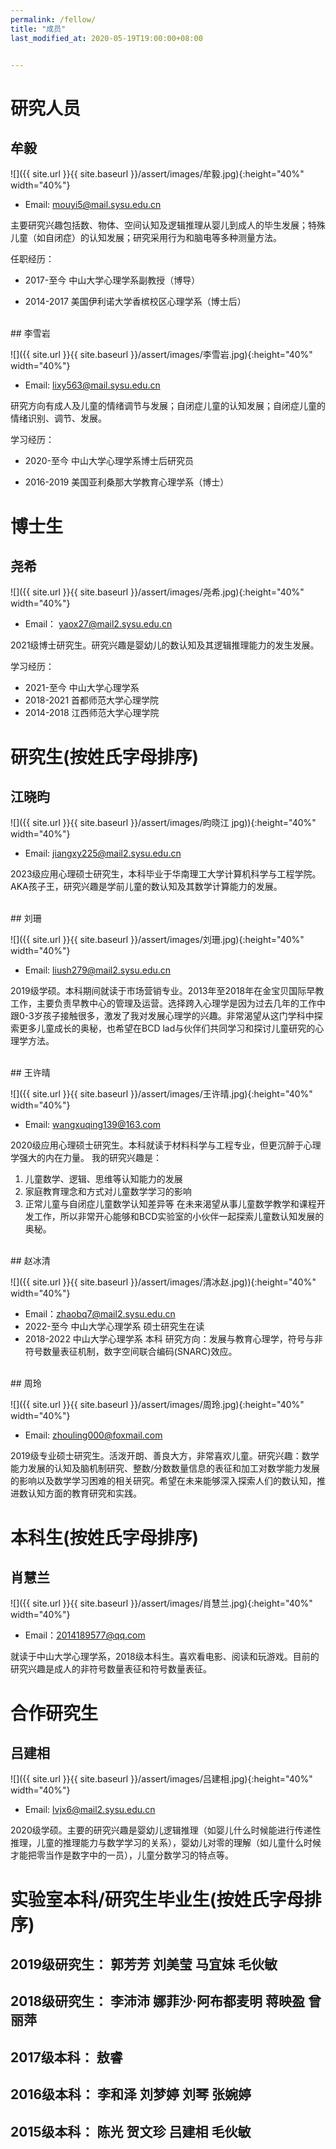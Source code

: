```yaml
---
permalink: /fellow/
title: "成员"
last_modified_at: 2020-05-19T19:00:00+08:00


---
```


# 研究人员

## 牟毅

![]({{ site.url }}{{ site.baseurl }}/assert/images/牟毅.jpg){:height="40%" width="40%"}

- Email: mouyi5@mail.sysu.edu.cn

主要研究兴趣包括数、物体、空间认知及逻辑推理从婴儿到成人的毕生发展；特殊儿童（如自闭症）的认知发展；研究采用行为和脑电等多种测量方法。

任职经历：

- 2017-至今  中山大学心理学系副教授（博导）

- 2014-2017 美国伊利诺大学香槟校区心理学系（博士后）

<br>
## 李雪岩

![]({{ site.url }}{{ site.baseurl }}/assert/images/李雪岩.jpg){:height="40%" width="40%"}

- Email: lixy563@mail.sysu.edu.cn

研究方向有成人及儿童的情绪调节与发展；自闭症儿童的认知发展；自闭症儿童的情绪识别、调节、发展。

学习经历：

- 2020-至今  中山大学心理学系博士后研究员

- 2016-2019 美国亚利桑那大学教育心理学系（博士）


# 博士生

## 尧希

![]({{ site.url }}{{ site.baseurl }}/assert/images/尧希.jpg){:height="40%" width="40%"}

- Email： yaox27@mail2.sysu.edu.cn

2021级博士研究生。研究兴趣是婴幼儿的数认知及其逻辑推理能力的发生发展。

学习经历：

- 2021-至今 中山大学心理学系
- 2018-2021 首都师范大学心理学院
- 2014-2018 江西师范大学心理学院


# 研究生(按姓氏字母排序)

## 江晓昀

![]({{ site.url }}{{ site.baseurl }}/assert/images/昀晓江 jpg)){:height="40%" width="40%"}
- Email: jiangxy225@mail2.sysu.edu.cn

 2023级应用心理硕士研究生，本科毕业于华南理工大学计算机科学与工程学院。AKA孩子王，研究兴趣是学前儿童的数认知及其数学计算能力的发展。
 
<br>
## 刘珊

![]({{ site.url }}{{ site.baseurl }}/assert/images/刘珊.jpg){:height="40%" width="40%"}

- Email: liush279@mail2.sysu.edu.cn

 2019级学硕。本科期间就读于市场营销专业。2013年至2018年在金宝贝国际早教工作，主要负责早教中心的管理及运营。选择跨入心理学是因为过去几年的工作中跟0-3岁孩子接触很多，激发了我对发展心理学的兴趣。非常渴望从这门学科中探索更多儿童成长的奥秘，也希望在BCD lad与伙伴们共同学习和探讨儿童研究的心理学方法。
 
<br>
## 王许晴

![]({{ site.url }}{{ site.baseurl }}/assert/images/王许晴.jpg){:height="40%" width="40%"}

- Email: wangxuqing139@163.com

2020级应用心理硕士研究生。本科就读于材料科学与工程专业，但更沉醉于心理学强大的内在力量。
我的研究兴趣是：
1.	儿童数学、逻辑、思维等认知能力的发展
2.	家庭教育理念和方式对儿童数学学习的影响
3.	正常儿童与自闭症儿童数学认知差异等
在未来渴望从事儿童数学教学和课程开发工作，所以非常开心能够和BCD实验室的小伙伴一起探索儿童数认知发展的奥秘。

<br>
## 赵冰清

![]({{ site.url }}{{ site.baseurl }}/assert/images/清冰赵.jpg)){:height="40%" width="40%"}

- Email：zhaobq7@mail2.sysu.edu.cn
- 2022-至今  中山大学心理学系 硕士研究生在读
- 2018-2022 中山大学心理学系 本科
  研究方向：发展与教育心理学，符号与非符号数量表征机制，数字空间联合编码(SNARC)效应。

<br>
## 周玲

![]({{ site.url }}{{ site.baseurl }}/assert/images/周玲.jpg){:height="40%" width="40%"}

- Email: zhouling000@foxmail.com

2019级专业硕士研究生。活泼开朗、善良大方，非常喜欢儿童。研究兴趣：数学能力发展的认知及脑机制研究、整数/分数数量信息的表征和加工对数学能力发展的影响以及数学学习困难的相关研究。希望在未来能够深入探索人们的数认知，推进数认知方面的教育研究和实践。


# 本科生(按姓氏字母排序)

## 肖慧兰

![]({{ site.url }}{{ site.baseurl }}/assert/images/肖慧兰.jpg){:height="40%" width="40%"}

- Email：2014189577@qq.com

就读于中山大学心理学系，2018级本科生。喜欢看电影、阅读和玩游戏。目前的研究兴趣是成人的非符号数量表征和符号数量表征。


# 合作研究生

## 吕建相

![]({{ site.url }}{{ site.baseurl }}/assert/images/吕建相.jpg){:height="40%" width="40%"}

- Email: lvjx6@mail2.sysu.edu.cn

2020级学硕。主要的研究兴趣是婴幼儿逻辑推理（如婴儿什么时候能进行传递性推理，儿童的推理能力与数学学习的关系），婴幼儿对零的理解（如儿童什么时候才能把零当作是数字中的一员），儿童分数学习的特点等。


# 实验室本科/研究生毕业生(按姓氏字母排序)

## 2019级研究生： 郭芳芳 刘美莹 马宜妹 毛伙敏
## 2018级研究生： 李沛沛  娜菲沙·阿布都麦明 蒋映盈 曾丽萍
## 2017级本科： 敖睿
## 2016级本科： 李和泽  刘梦婷  刘琴  张婉婷
## 2015级本科： 陈光  贺文珍  吕建相  毛伙敏
